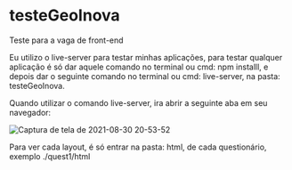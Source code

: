 # testeGeoInova
Teste para a vaga de front-end

Eu utilizo o live-server para testar minhas aplicações,
para testar qualquer aplicação é só dar aquele comando no terminal ou cmd: npm installl,
e depois dar o seguinte comando no terminal ou cmd: live-server, na pasta: testeGeoInova.

Quando utilizar o comando live-server, ira abrir a seguinte aba em seu navegador:

![Captura de tela de 2021-08-30 20-53-52](https://user-images.githubusercontent.com/72472078/131420311-6e8633d7-ac9c-44c8-a8da-6c5dc23f511d.png)


Para ver cada layout, é só entrar na pasta: html, de cada questionário, exemplo ./quest1/html


